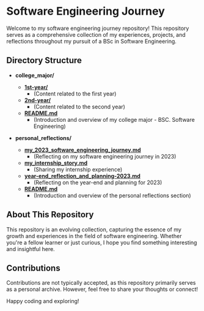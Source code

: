 # Software Engineering Journey

Welcome to my software engineering journey repository! This repository serves as a comprehensive collection of my experiences, projects, and reflections throughout my pursuit of a BSc in Software Engineering.

## Directory Structure

- **college_major/**

  - [**1st-year/**](./collge_major/1st-year)
    - (Content related to the first year)
  - [**2nd-year/**](./collge_major/2nd-year)
    - (Content related to the second year)
  - [**README.md**](./collge_major/README.md)
    - (Introduction and overview of my college major - BSC. Software Engineering)

- **personal_reflections/**

  - [**my_2023_software_engineering_journey.md**](./personal_reflections/my_2023_software_engineering_journey.md)
    - (Reflecting on my software engineering journey in 2023)
  - [**my_internship_story.md**](./personal_reflections/my_internship_story.md)
    - (Sharing my internship experience)
  - [**year-end_reflection_and_planning-2023.md**](./personal_reflections/year-end_reflection_and_planning-2023.md)
    - (Reflecting on the year-end and planning for 2023)
  - [**README.md**](./personal_reflections/README.md)
    - (Introduction and overview of the personal reflections section)

## About This Repository

This repository is an evolving collection, capturing the essence of my growth and experiences in the field of software engineering. Whether you're a fellow learner or just curious, I hope you find something interesting and insightful here.

## Contributions

Contributions are not typically accepted, as this repository primarily serves as a personal archive. However, feel free to share your thoughts or connect!

Happy coding and exploring!
